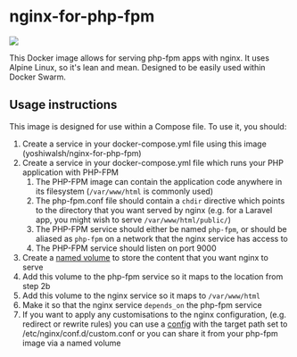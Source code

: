 # nginx-for-php-fpm

[![](https://img.shields.io/docker/cloud/build/yoshiwalsh/nginx-for-php-fpm.svg)](https://hub.docker.com/r/yoshiwalsh/nginx-for-php-fpm)

This Docker image allows for serving php-fpm apps with nginx. It uses Alpine Linux, so it's lean and mean. Designed to be easily used within Docker Swarm.

## Usage instructions

This image is designed for use within a Compose file. To use it, you should:

1. Create a service in your docker-compose.yml file using this image (yoshiwalsh/nginx-for-php-fpm)
2. Create a service in your docker-compose.yml file which runs your PHP application with PHP-FPM
    1. The PHP-FPM image can contain the application code anywhere in its filesystem (`/var/www/html` is commonly used)
    2. The php-fpm.conf file should contain a `chdir` directive which points to the directory that you want served by nginx (e.g. for a Laravel app, you might wish to serve `/var/www/html/public/`)
    3. The PHP-FPM service should either be named `php-fpm`, or should be aliased as `php-fpm` on a network that the nginx service has access to
    4. The PHP-FPM service should listen on port 9000
3. Create a [named volume](https://docs.docker.com/compose/compose-file/#volume-configuration-reference) to store the content that you want nginx to serve
4. Add this volume to the php-fpm service so it maps to the location from step 2b
5. Add this volume to the nginx service so it maps to `/var/www/html`
6. Make it so that the nginx service `depends_on` the php-fpm service
7. If you want to apply any customisations to the nginx configuration, (e.g. redirect or rewrite rules) you can use a [config](https://docs.docker.com/compose/compose-file/#configs) with the target path set to /etc/nginx/conf.d/custom.conf or you can share it from your php-fpm image via a named volume
